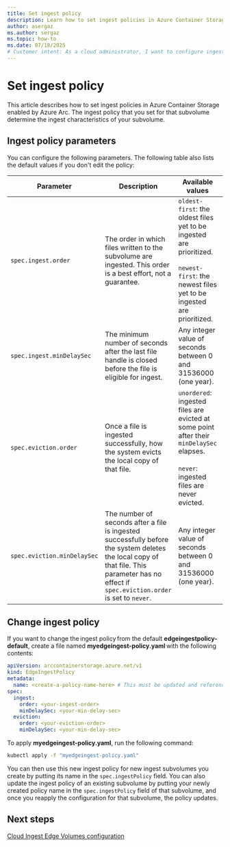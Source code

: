 ```yaml
---
title: Set ingest policy
description: Learn how to set ingest policies in Azure Container Storage enabled by Azure Arc.
author: asergaz
ms.author: sergaz
ms.topic: how-to
ms.date: 07/18/2025
# Customer intent: As a cloud administrator, I want to configure ingest policies for Azure Container Storage, so that I can manage the file ingestion and eviction processes tailored to my storage requirements.
---
```


# Set ingest policy

This article describes how to set ingest policies in Azure Container Storage enabled by Azure Arc. The ingest policy that you set for that subvolume determine the ingest characteristics of your subvolume.

## Ingest policy parameters

You can configure the following parameters. The following table also lists the default values if you don't edit the policy:

| Parameter | Description | Available values | Default            |
|---|---|---|---|
| `spec.ingest.order` | The order in which files written to the subvolume are ingested. This order is a best effort, not a guarantee. | `oldest-first`: the oldest files yet to be ingested are prioritized.<br/><br/> `newest-first`: the newest files yet to be ingested are prioritized.  | `oldest-first` |
| `spec.ingest.minDelaySec` | The minimum number of seconds after the last file handle is closed before the file is eligible for ingest. | Any integer value of seconds between 0 and 31536000 (one year). | 60 seconds |
| `spec.eviction.order` | Once a file is ingested successfully, how the system evicts the local copy of that file. | `unordered`: ingested files are evicted at some point after their `minDelaySec` elapses.<br/><br/>  `never`: ingested files are never evicted. | `unordered` |
| `spec.eviction.minDelaySec`  | The number of seconds after a file is ingested successfully before the system deletes the local copy of that file. This parameter has no effect if `spec.eviction.order` is set to `never`. | Any integer value of seconds between 0 and 31536000 (one year). | 300 seconds (5 minutes) |

## Change ingest policy

If you want to change the ingest policy from the default **edgeingestpolicy-default**, create a file named **myedgeingest-policy.yaml** with the following contents:

```yaml
apiVersion: arccontainerstorage.azure.net/v1 
kind: EdgeIngestPolicy 
metadata: 
  name: <create-a-policy-name-here> # This must be updated and referenced in the spec.ingestPolicy section of the edgeSubvolume.yaml 
spec: 
  ingest: 
    order: <your-ingest-order> 
    minDelaySec: <your-min-delay-sec> 
  eviction: 
    order: <your-eviction-order> 
    minDelaySec: <your-min-delay-sec>
```

To apply **myedgeingest-policy.yaml**, run the following command:

```bash
kubectl apply -f "myedgeingest-policy.yaml"
```

You can then use this new ingest policy for new ingest subvolumes you create by putting its name in the `spec.ingestPolicy` field. You can also update the ingest policy of an existing subvolume by putting your newly created policy name in the `spec.ingestPolicy` field of that subvolume, and once you reapply the configuration for that subvolume, the policy updates.

## Next steps

[Cloud Ingest Edge Volumes configuration](cloud-ingest-edge-volume-configuration.md)
